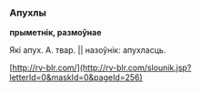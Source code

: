 ### Апухлы
**прыметнік, размоўнае**

Які апух. А. твар. || назоўнік: апухласць.

<a rel="author">[http://rv-blr.com/](http://rv-blr.com/slounik.jsp?letterId=0&maskId=0&pageId=256)</a>
